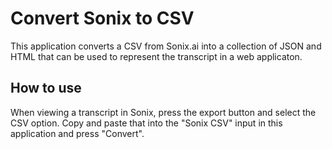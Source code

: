# Convert Sonix to CSV

This application converts a CSV from Sonix.ai into a collection of JSON and HTML that can be used to represent the transcript in a web applicaton.

## How to use

When viewing a transcript in Sonix, press the export button and select the CSV option. Copy and paste that into the "Sonix CSV" input in this application and press "Convert".
